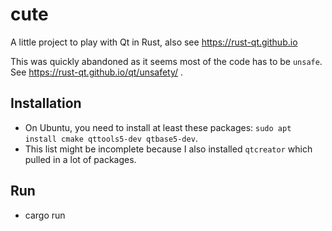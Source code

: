 # cute

A little project to play with Qt in Rust, also see https://rust-qt.github.io

This was quickly abandoned as it seems most of the code has to be `unsafe`. See https://rust-qt.github.io/qt/unsafety/ .


## Installation

- On Ubuntu, you need to install at least these packages: `sudo apt install cmake qttools5-dev qtbase5-dev`.
- This list might be incomplete because I also installed `qtcreator` which pulled in a lot of packages.

## Run

- cargo run